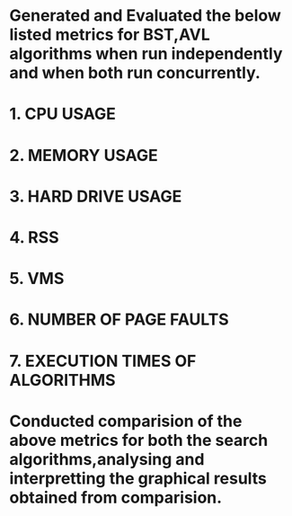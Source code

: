 # Generated and Evaluated the below listed metrics for BST,AVL algorithms when run independently and when both run concurrently.
# 1. CPU USAGE
# 2. MEMORY USAGE
# 3. HARD DRIVE USAGE
# 4. RSS
# 5. VMS
# 6. NUMBER OF PAGE FAULTS
# 7. EXECUTION TIMES OF ALGORITHMS
# Conducted comparision of the above metrics for both the search algorithms,analysing and interpretting the graphical results obtained from comparision.
 

